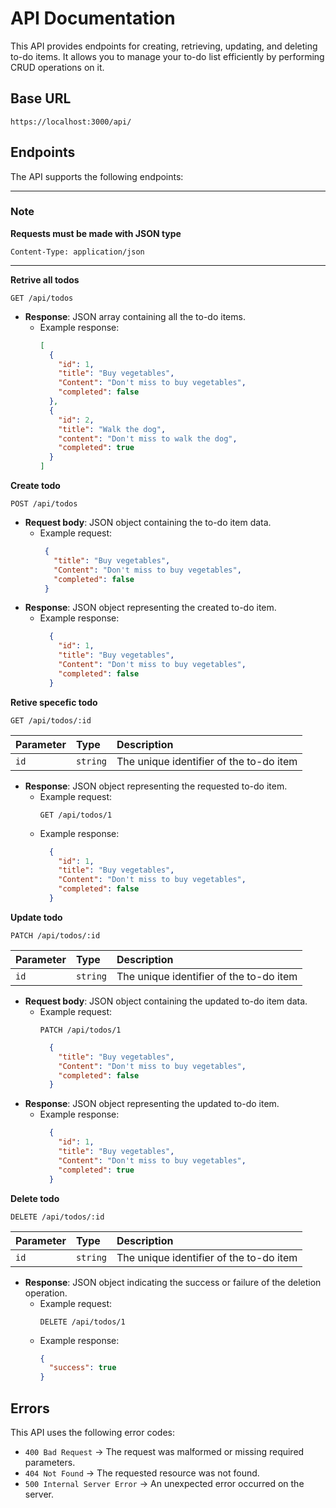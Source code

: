 # API Documentation
This API provides endpoints for creating, retrieving, updating, and deleting to-do items. It allows you to manage your to-do list efficiently by performing CRUD operations on it.

## Base URL
```
https://localhost:3000/api/
```

## Endpoints
The API supports the following endpoints:

---
### Note
__Requests must be made with JSON type__
```
Content-Type: application/json
```
---

__Retrive all todos__
```HTTP
GET /api/todos
```
- **Response**: JSON array containing all the to-do items.
  - Example response:
    ```JSON
    [
      {
        "id": 1,
        "title": "Buy vegetables",
        "Content": "Don't miss to buy vegetables",
        "completed": false
      },
      {
        "id": 2,
        "title": "Walk the dog",
        "content": "Don't miss to walk the dog",
        "completed": true
      }
    ]
    ```

__Create todo__
```HTTP
POST /api/todos
```
- **Request body**: JSON object containing the to-do item data.
   - Example request:
     ```JSON
      {
        "title": "Buy vegetables",
        "Content": "Don't miss to buy vegetables",
        "completed": false
      }   
     ```
- **Response**: JSON object representing the created to-do item.
  - Example response:
    ```JSON
      {
        "id": 1,
        "title": "Buy vegetables",
        "Content": "Don't miss to buy vegetables",
        "completed": false
      }   
     ```

__Retive specefic todo__
```HTTP
GET /api/todos/:id
```
| Parameter | Type     | Description                       |
| :-------- | :------- | :-------------------------------- |
| `id`      | `string` | The unique identifier of the to-do item |
- **Response**: JSON object representing the requested to-do item.
  - Example request:
    ```HTTP
    GET /api/todos/1
    ```
  - Example response:
    ```JSON
      {
        "id": 1,
        "title": "Buy vegetables",
        "Content": "Don't miss to buy vegetables",
        "completed": false
      }   
     ```
    
__Update todo__
```HTTP
PATCH /api/todos/:id
```
| Parameter | Type     | Description                       |
| :-------- | :------- | :-------------------------------- |
| `id`      | `string` | The unique identifier of the to-do item |
- **Request body**: JSON object containing the updated to-do item data.
  - Example request:
    ```HTTP
    PATCH /api/todos/1
    ```
    ```JSON
      {
        "title": "Buy vegetables",
        "Content": "Don't miss to buy vegetables",
        "completed": false
      }   
     ```
- **Response**: JSON object representing the updated to-do item.
  - Example response:
    ```JSON
      {
        "id": 1,
        "title": "Buy vegetables",
        "Content": "Don't miss to buy vegetables",
        "completed": true
      }   
     ```
  
__Delete todo__
```HTTP
DELETE /api/todos/:id
```
| Parameter | Type     | Description                       |
| :-------- | :------- | :-------------------------------- |
| `id`      | `string` | The unique identifier of the to-do item |
- **Response**: JSON object indicating the success or failure of the deletion operation.
  - Example request:
    ```HTTP
    DELETE /api/todos/1
    ```
  - Example response:
    ```JSON
    {
      "success": true
    }
    ```
## Errors
This API uses the following error codes:
- `400 Bad Request` &rarr; The request was malformed or missing required parameters.
- `404 Not Found` &rarr; The requested resource was not found.
- `500 Internal Server Error` &rarr; An unexpected error occurred on the server.
